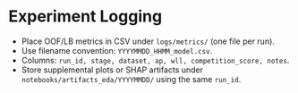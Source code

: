 # Experiment Logging

- Place OOF/LB metrics in CSV under `logs/metrics/` (one file per run).
- Use filename convention: `YYYYMMDD_HHMM_model.csv`.
- Columns: `run_id, stage, dataset, ap, wll, competition_score, notes`.
- Store supplemental plots or SHAP artifacts under `notebooks/artifacts_eda/YYYYMMDD/` using the same `run_id`.
